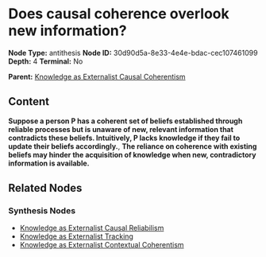 # Does causal coherence overlook new information?

**Node Type:** antithesis
**Node ID:** 30d90d5a-8e33-4e4e-bdac-cec107461099
**Depth:** 4
**Terminal:** No

**Parent:** [Knowledge as Externalist Causal Coherentism](knowledge-as-externalist-causal-coherentism-synthesis-c65fe9b3-d017-4957-8c31-b6c62afbe24b.md)

## Content

**Suppose a person P has a coherent set of beliefs established through reliable processes but is unaware of new, relevant information that contradicts these beliefs. Intuitively, P lacks knowledge if they fail to update their beliefs accordingly.**, **The reliance on coherence with existing beliefs may hinder the acquisition of knowledge when new, contradictory information is available.**

## Related Nodes

### Synthesis Nodes

- [Knowledge as Externalist Causal Reliabilism](knowledge-as-externalist-causal-reliabilism-synthesis-a45faf1f-7e01-4680-b908-f0a3cc6b72af.md)
- [Knowledge as Externalist Tracking](knowledge-as-externalist-tracking-synthesis-e62e989c-03c9-4a96-aed2-9266b4dc8f29.md)
- [Knowledge as Externalist Contextual Coherentism](knowledge-as-externalist-contextual-coherentism-synthesis-f512927f-a864-4ecf-824a-4a08bcd8a450.md)
